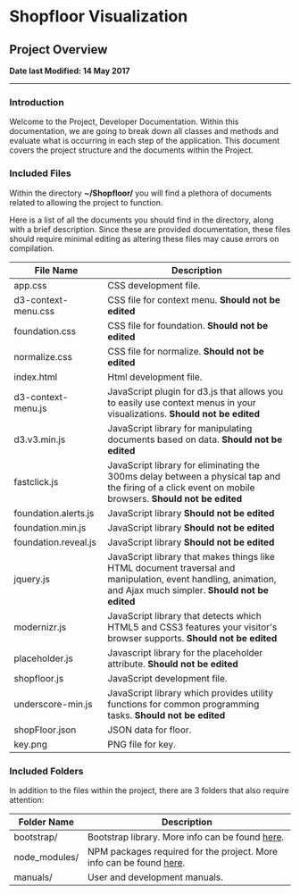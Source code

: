 # Shopfloor Visualization

## Project Overview

**Date last Modified: 14 May 2017**

--------------------------------------------------------------------------------

### Introduction

Welcome to the Project, Developer Documentation. Within this documentation, we are going to break down all classes and methods and evaluate what is occurring in each step of the application. This document covers the project structure and the documents within the Project.

### Included Files

Within the directory **~/Shopfloor/** you will find a plethora of documents related to allowing the project to function.

Here is a list of all the documents you should find in the directory, along with a brief description. Since these are provided documentation, these files should require minimal editing as altering these files may cause errors on compilation.

File Name            | Description
-------------------- | -------------------------------------------------------------------------------------------------------------------------------------------------------------
app.css              | CSS development file.
d3-context-menu.css  | CSS file for context menu. **Should not be edited**
foundation.css       | CSS file for foundation. **Should not be edited**
normalize.css        | CSS file for normalize. **Should not be edited**
index.html           | Html development file.
d3-context-menu.js   | JavaScript plugin for d3.js that allows you to easily use context menus in your visualizations. **Should not be edited**
d3.v3.min.js         | JavaScript library for manipulating documents based on data. **Should not be edited**
fastclick.js         | JavaScript library for eliminating the 300ms delay between a physical tap and the firing of a click event on mobile browsers. **Should not be edited**
foundation.alerts.js | JavaScript library **Should not be edited**
foundation.min.js    | JavaScript library **Should not be edited**
foundation.reveal.js | JavaScript library **Should not be edited**
jquery.js            | JavaScript library that makes things like HTML document traversal and manipulation, event handling, animation, and Ajax much simpler. **Should not be edited**
modernizr.js         | JavaScript library that detects which HTML5 and CSS3 features your visitor's browser supports. **Should not be edited**
placeholder.js       | Javascript library for the placeholder attribute. **Should not be edited**
shopfloor.js         | JavaScript development file.
underscore-min.js    | JavaScript library which provides utility functions for common programming tasks. **Should not be edited**
shopFloor.json       | JSON data for floor.
key.png              | PNG file for key.

### Included Folders

In addition to the files within the project, there are 3 folders that also require attention:

Folder Name   | Description
------------- | -------------------------------------------------------------------------------------------------------------------------------------------
bootstrap/    | Bootstrap library. More info can be found [here](https://getbootstrap.com/docs/4.1/getting-started/introduction/).
node_modules/ | NPM packages required for the project. More info can be found [here](https://docs.npmjs.com/files/folders).
manuals/      | User and development manuals.

